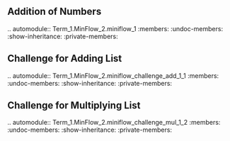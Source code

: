 Addition of Numbers
-------------------

.. automodule:: Term_1.MinFlow_2.miniflow_1
   :members:
   :undoc-members:
   :show-inheritance:
   :private-members:

Challenge for Adding List
-------------------------

.. automodule:: Term_1.MinFlow_2.miniflow_challenge_add_1_1
   :members:
   :undoc-members:
   :show-inheritance:
   :private-members:

Challenge for Multiplying List
------------------------------

.. automodule:: Term_1.MinFlow_2.miniflow_challenge_mul_1_2
   :members:
   :undoc-members:
   :show-inheritance:
   :private-members: